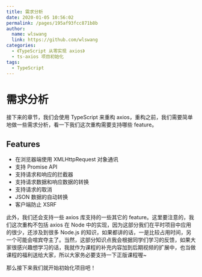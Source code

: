 ```yaml
---
title: 需求分析
date: 2020-01-05 10:56:02
permalink: /pages/195af93fcc871b8b
author: 
  name: wlswang
  link: https://github.com/wlswang
categories: 
  - 《TypeScript 从零实现 axios》
  - ts-axios 项目初始化
tags: 
  - TypeScript
---
```

# 需求分析

接下来的章节，我们会使用 TypeScript 来重构 axios，重构之前，我们需要简单地做一些需求分析，看一下我们这次重构需要支持哪些 feature。

## Features

- 在浏览器端使用 XMLHttpRequest 对象通讯
- 支持 Promise API
- 支持请求和响应的拦截器
- 支持请求数据和响应数据的转换
- 支持请求的取消
- JSON 数据的自动转换
- 客户端防止 XSRF

此外，我们还会支持一些 axios 库支持的一些其它的 feature。这里要注意的，我们这次重构不包括 axios 在 Node 中的实现，因为这部分我们在平时项目中应用的很少，还涉及到很多 Node.js 的知识，如果都讲的话，一是比较占用时间，另一个可能会喧宾夺主了。当然，这部分知识点我会根据同学们学习的反馈，如果大家很感兴趣想学习的话，我就作为课程的补充内容加到后期视频的扩展中，也当做课程的福利送给大家，所以大家务必要支持一下正版课程喔~

那么接下来我们就开始初始化项目吧！
